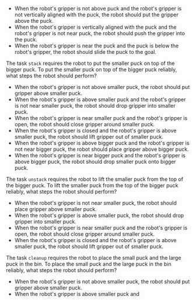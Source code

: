 
- When the robot's gripper is not above puck and the robot's gripper is not vertically aligned with the puck, the robot should put the gripper above the puck.
- When the robot's gripper is vertically aligned with the puck and the robot's gripper is not near puck, the robot should push the gripper into the puck.
- When the robot's gripper is near the puck and the puck is below the robot's gripper, the robot should slide the puck to the goal.

The task `stack` requires the robot to put the smaller puck on top of the bigger puck.
To put the smaller puck on top of the bigger puck reliably, what steps the robot should perform?
- When the robot's gripper is not above smaller puck, the robot should put gripper above smaller puck.
- When the robot's gripper is above smaller puck and the robot's gripper is not near smaller puck, the robot should drop gripper into smaller puck.
- When the robot's gripper is near smaller puck and the robot's gripper is open, the robot should close gripper around smaller puck.
- When the robot's gripper is closed and the robot's gripper is above smaller puck, the robot should lift gripper out of smaller puck.
- When the robot's gripper is above bigger puck and the robot's gripper is not near bigger puck, the robot should place gripper above bigger puck.
- When the robot's gripper is near bigger puck and the robot's gripper is above bigger puck, the robot should drop smaller puck onto bigger puck.

The task `unstack` requires the robot to lift the smaller puck from the top of the bigger puck.
To lift the smaller puck from the top of the bigger puck reliably, what steps the robot should perform?
- When the robot's gripper is not near smaller puck, the robot should place gripper above smaller puck.
- When the robot's gripper is above smaller puck, the robot should drop gripper into smaller puck.
- When the robot's gripper is near smaller puck and the robot's gripper is open, the robot should close gripper around smaller puck.
- When the robot's gripper is closed and the robot's gripper is above smaller puck, the robot should lift gripper out of smaller puck.

The task `cleanup` requires the robot to place the small puck and the large puck in the bin.
To place the small puck and the large puck in the bin reliably, what steps the robot should perform?
- When the robot's gripper is not above smaller puck, the robot should put gripper above smaller puck.
- When the robot's gripper is above smaller puck and